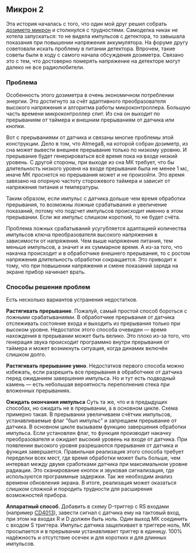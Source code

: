 ## Микрон 2

Эта история началась с того, что один мой друг решил собрать
[дозиметр микрон](http://radiokot.ru/circuit/digital/measure/70/) и столкнулся
с трудностями. Самоделка никак не хотела запускаться: то не видела импульсов с
детектора, то завышала показания при повышении напряжения аккумулятора. На
форуме другу советовали искать проблему в питании детектора. Впрочем, такие
советы были в ходу с самого начала обсуждения дозиметра. Связано это с тем, что
достоверно померять напряжение на детекторе могут далеко не все радиолюбители.

### Проблема

Особенность этого дозиметра в очень экономичном потреблении энергии. Это
достигнуто за счёт адаптивного преобразователя высокого напряжения и алгоритма
работы микроконтроллера. Большую часть времени микроконтроллер спит. Из сна он
выходит по прерываниям от таймера и внешним прерываниям от датчика или кнопки.

Вот с прерываниями от датчика и связаны многие проблемы этой конструкции. Дело
в том, что Atmega8, на которой собран дозиметр, из сна может вывести внешнее
прерывание только по низкому уровню. И прерывание будет генерироваться всё время
пока на входе низкий уровень. С другой стороны, при выходе из сна МК требует,
что бы длительность низкого уровня на входе прерывания была не менее 1 мс,
иначе МК проснется но прерывания может и не произойти. Это время завязано на
опорную частоту сторожевого таймера и зависит от напряжения питания и
температуры.

Таким образом, если импульс с датчика дольше чем время обработки прерывания,
то возможны ложные срабатывания и увеличение показаний, потому что подсчет
импульсов происходит именно в этом прерывании. Если же импульс слишком короткий,
то не будет счёта.

Проблема ложных срабатываний усугубляется адаптацией количества импульсов ключа
преобразователя высокого напряжения в зависимости от напряжения. Чем выше
напряжение питания, тем меньше импульсов, а значит и их суммарное время. А из-за
того, что накачка происходит и в обработчике внешнего прерывания, то с ростом
напряжения длительность обработки сокращается. Это приводит к тому, что при
повышении напряжения и смене показаний заряда на экране прибор начинает врать.

### Способы решения проблем

Есть несколько вариантов устранения недостатков.

**Растягивать прерывание**. Пожалуй, самый простой способ бороться с ложными
срабатываниями. В обработчике прерывания от датчика отслеживать состояние входа
и выходить из прерывания только при высоком уровне. Недостаток этого способа
очевиден — время нахождения в прерывании может быть велико. Это плохо из-за
того, что генерация звука происходит программно внутри прерывания от таймера и
может возникнуть ситуация, когда динамик включён слишком долго.

**Растягивать прерывание умно**.
Недостатков первого способа можно избежать, если разрешить все прерывания в
обработчике от датчика перед ожиданием завершения импульса. Но и тут есть
подводный камень — есть небольшая вероятность переполнения стека при вложенных
прерываниях.

**Ожидать окончания импульса**
Суть та же, что и в предыдущих способах, но ожидать не в прерывании, а в
основном цикле. Схема примерно такая. В прерывании увеличиваем счётчик
импульсов, устанавливаемые флаг "был импульс" и запрещаем прерывание от датчика.
В основном цикле вызываем функцию завершения обработки импульса. Если установлен
флаг, то функция производит накачку преобразователя и ожидает высокий уровень на
входе от датчика. При появлении высокого уровня разрешаются прерывания от
датчика и функция завершается. Правильная реализация этого способа требует
переделки всех мест, где время обработки может быть больше, чем интервал между
двумя сработками датчика при максимальном уровне радиации. Это сканирование
кнопок и звуковая сигнализация, где используются программные задержки. Так же
необходим анализ времени обновления экрана. В итоге, реализация может оказаться
слишком сложной и породить трудности для расширения возможностей прибора.

**Аппаратный способ**.
Добавить в схему D-триггер с RS входами (например
[CD4013](https://www.ti.com/lit/ds/symlink/cd4013b.pdf)), завести сигнал с
датчика ему на тактовый вход, при этом на входах R и D должен быть ноль. Один
выход МК соединить с входом S триггера. Импульс датчика защелкивает в триггере
ноль, МК просыпается и в прерывании устанавливает триггер в единицу. 100% 
надёжность и отсутствие осечек и для коротких и для длинных импульсов.